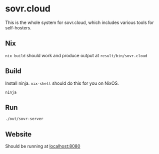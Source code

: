 # sovr.cloud

This is the whole system for sovr.cloud, which includes various tools for self-hosters.

## Nix

`nix build` should work and produce output at `result/bin/sovr.cloud`

## Build

Install ninja. `nix-shell` should do this for you on NixOS.

```
ninja
```

## Run

```
./out/sovr-server
```

## Website

Should be running at [localhost:8080](localhost:8080/)
